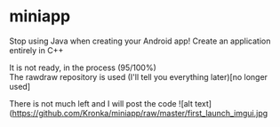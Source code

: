 # miniapp
Stop using Java when creating your Android app! Create an application entirely in C++

It is not ready, in the process (95/100%)  
The rawdraw repository is used (I'll tell you everything later)[no longer used]

There is not much left and I will post the code
![alt text](https://github.com/Kronka/miniapp/raw/master/first_launch_imgui.jpg

